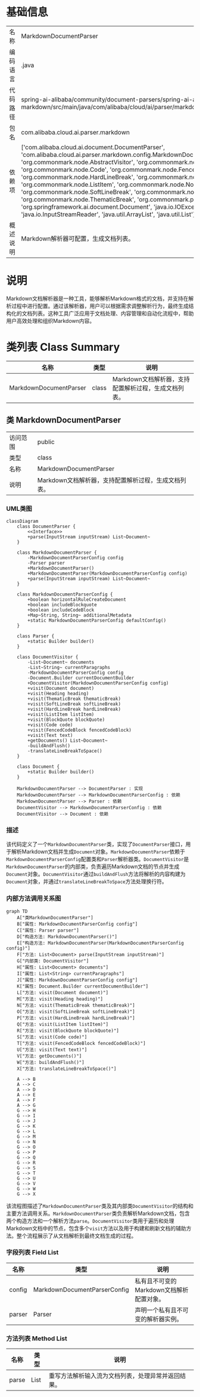 # 基础信息

|      |      |
|------|------|
| 名称 | MarkdownDocumentParser |
| 编码语言 | .java |
| 代码路径 | spring-ai-alibaba/community/document-parsers/spring-ai-alibaba-starter-document-parser-markdown/src/main/java/com/alibaba/cloud/ai/parser/markdown/MarkdownDocumentParser.java |
| 包名 | com.alibaba.cloud.ai.parser.markdown |
| 依赖项 | ['com.alibaba.cloud.ai.document.DocumentParser', 'com.alibaba.cloud.ai.parser.markdown.config.MarkdownDocumentParserConfig', 'org.commonmark.node.AbstractVisitor', 'org.commonmark.node.BlockQuote', 'org.commonmark.node.Code', 'org.commonmark.node.FencedCodeBlock', 'org.commonmark.node.HardLineBreak', 'org.commonmark.node.Heading', 'org.commonmark.node.ListItem', 'org.commonmark.node.Node', 'org.commonmark.node.SoftLineBreak', 'org.commonmark.node.Text', 'org.commonmark.node.ThematicBreak', 'org.commonmark.parser.Parser', 'org.springframework.ai.document.Document', 'java.io.IOException', 'java.io.InputStream', 'java.io.InputStreamReader', 'java.util.ArrayList', 'java.util.List'] |
| 概述说明 | Markdown解析器可配置，生成文档列表。 |

# 说明

Markdown文档解析器是一种工具，能够解析Markdown格式的文档，并支持在解析过程中进行配置。通过该解析器，用户可以根据需求调整解析行为，最终生成结构化的文档列表。这种工具广泛应用于文档处理、内容管理和自动化流程中，帮助用户高效处理和组织Markdown内容。

# 类列表 Class Summary

| 名称   | 类型  | 说明 |
|-------|------|-------------|
| MarkdownDocumentParser | class | Markdown文档解析器，支持配置解析过程，生成文档列表。 |



## 类 MarkdownDocumentParser

|      |      |
|------|------|
| 访问范围 | public |
| 类型 | class |
| 名称 | MarkdownDocumentParser |
| 说明 | Markdown文档解析器，支持配置解析过程，生成文档列表。 |


### UML类图

```mermaid
classDiagram
    class DocumentParser {
        <<Interface>>
        +parse(InputStream inputStream) List~Document~
    }

    class MarkdownDocumentParser {
        -MarkdownDocumentParserConfig config
        -Parser parser
        +MarkdownDocumentParser()
        +MarkdownDocumentParser(MarkdownDocumentParserConfig config)
        +parse(InputStream inputStream) List~Document~
    }

    class MarkdownDocumentParserConfig {
        +boolean horizontalRuleCreateDocument
        +boolean includeBlockquote
        +boolean includeCodeBlock
        +Map~String, String~ additionalMetadata
        +static MarkdownDocumentParserConfig defaultConfig()
    }

    class Parser {
        +static Builder builder()
    }

    class DocumentVisitor {
        -List~Document~ documents
        -List~String~ currentParagraphs
        -MarkdownDocumentParserConfig config
        -Document.Builder currentDocumentBuilder
        +DocumentVisitor(MarkdownDocumentParserConfig config)
        +visit(Document document)
        +visit(Heading heading)
        +visit(ThematicBreak thematicBreak)
        +visit(SoftLineBreak softLineBreak)
        +visit(HardLineBreak hardLineBreak)
        +visit(ListItem listItem)
        +visit(BlockQuote blockQuote)
        +visit(Code code)
        +visit(FencedCodeBlock fencedCodeBlock)
        +visit(Text text)
        +getDocuments() List~Document~
        -buildAndFlush()
        -translateLineBreakToSpace()
    }

    class Document {
        +static Builder builder()
    }

    MarkdownDocumentParser --> DocumentParser : 实现
    MarkdownDocumentParser --> MarkdownDocumentParserConfig : 依赖
    MarkdownDocumentParser --> Parser : 依赖
    DocumentVisitor --> MarkdownDocumentParserConfig : 依赖
    DocumentVisitor --> Document : 依赖
```

### 描述
该代码定义了一个`MarkdownDocumentParser`类，实现了`DocumentParser`接口，用于解析Markdown文档并生成`Document`对象。`MarkdownDocumentParser`依赖于`MarkdownDocumentParserConfig`配置类和`Parser`解析器类。`DocumentVisitor`是`MarkdownDocumentParser`的内部类，负责遍历Markdown文档的节点并生成`Document`对象。`DocumentVisitor`通过`buildAndFlush`方法将解析的内容构建为`Document`对象，并通过`translateLineBreakToSpace`方法处理换行符。


### 内部方法调用关系图

```mermaid
graph TD
    A["类MarkdownDocumentParser"]
    B["属性: MarkdownDocumentParserConfig config"]
    C["属性: Parser parser"]
    D["构造方法: MarkdownDocumentParser()"]
    E["构造方法: MarkdownDocumentParser(MarkdownDocumentParserConfig config)"]
    F["方法: List<Document> parse(InputStream inputStream)"]
    G["内部类: DocumentVisitor"]
    H["属性: List<Document> documents"]
    I["属性: List<String> currentParagraphs"]
    J["属性: MarkdownDocumentParserConfig config"]
    K["属性: Document.Builder currentDocumentBuilder"]
    L["方法: visit(Document document)"]
    M["方法: visit(Heading heading)"]
    N["方法: visit(ThematicBreak thematicBreak)"]
    O["方法: visit(SoftLineBreak softLineBreak)"]
    P["方法: visit(HardLineBreak hardLineBreak)"]
    Q["方法: visit(ListItem listItem)"]
    R["方法: visit(BlockQuote blockQuote)"]
    S["方法: visit(Code code)"]
    T["方法: visit(FencedCodeBlock fencedCodeBlock)"]
    U["方法: visit(Text text)"]
    V["方法: getDocuments()"]
    W["方法: buildAndFlush()"]
    X["方法: translateLineBreakToSpace()"]

    A --> B
    A --> C
    A --> D
    A --> E
    A --> F
    A --> G
    G --> H
    G --> I
    G --> J
    G --> K
    G --> L
    G --> M
    G --> N
    G --> O
    G --> P
    G --> Q
    G --> R
    G --> S
    G --> T
    G --> U
    G --> V
    G --> W
    G --> X
```

该流程图描述了`MarkdownDocumentParser`类及其内部类`DocumentVisitor`的结构和主要方法调用关系。`MarkdownDocumentParser`类负责解析Markdown文档，包含两个构造方法和一个解析方法`parse`。`DocumentVisitor`类用于遍历和处理Markdown文档中的节点，包含多个`visit`方法以及用于构建和刷新文档的辅助方法。整个流程展示了从文档解析到最终文档生成的过程。

### 字段列表 Field List

| 名称  | 类型  | 说明 |
|-------|-------|------|
| config | MarkdownDocumentParserConfig | 私有且不可变的Markdown文档解析配置对象。 |
| parser | Parser | 声明一个私有且不可变的解析器实例。 |

### 方法列表 Method List

| 名称  | 类型  | 说明 |
|-------|-------|------|
| parse | List<Document> | 重写方法解析输入流为文档列表，处理异常并返回结果。 |





